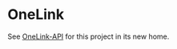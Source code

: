 # OneLink
See [OneLink-API](https://github.com/translations-com/OneLink-API) for this project in its new home.
